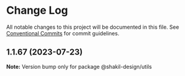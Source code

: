# Change Log

All notable changes to this project will be documented in this file.
See [Conventional Commits](https://conventionalcommits.org) for commit guidelines.

## 1.1.67 (2023-07-23)

**Note:** Version bump only for package @shakil-design/utils
